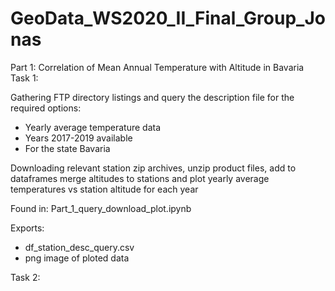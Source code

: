 # GeoData_WS2020_II_Final_Group_Jonas

Part 1: Correlation of Mean Annual Temperature with Altitude in Bavaria
Task 1:

Gathering FTP directory listings and query the description file for the required options:
* Yearly average temperature data
* Years 2017-2019 available
* For the state Bavaria

Downloading relevant station zip archives, unzip product files, add to dataframes merge altitudes to stations and plot yearly average temperatures vs station altitude for each year

Found in: Part_1_query_download_plot.ipynb

Exports:
* df_station_desc_query.csv
* png image of ploted data

Task 2:
